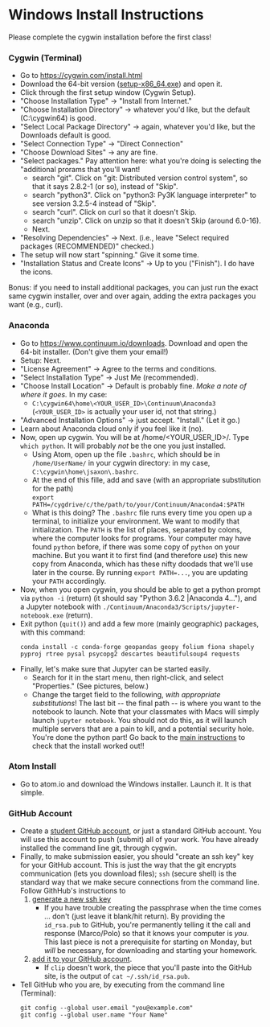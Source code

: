 # Windows Install Instructions

Please complete the cygwin installation before the first class!

### Cygwin (Terminal)

* Go to https://cygwin.com/install.html
* Download the 64-bit version ([setup-x86_64.exe](https://cygwin.com/setup-x86_64.exe)) and open it.
* Click through the first setup window (Cygwin Setup).
* "Choose Installation Type" → "Install from Internet."
* "Choose Installation Directory" → whatever you'd like, but the default (C:\cygwin64) is good.
* "Select Local Package Directory" → again, whatever you'd like, but the Downloads default  is good.
* "Select Connection Type" → "Direct Connection"
* "Choose Download Sites" → any are fine.
* "Select packages."  Pay attention here: what you're doing is selecting the "additional prorams that you'll want!
   * search "git".  Click on "git: Distributed version control system", so that it says 2.8.2-1 (or so), instead of "Skip".
   * search "python3".  Click on "python3: Py3K language interpreter" to see version 3.2.5-4 instead of "Skip".
   * search "curl".  Click on curl so that it doesn't Skip.
   * search "unzip".  Click on unzip so that it doesn't Skip (around 6.0-16).
   * Next.
* "Resolving Dependencies" → Next.  (i.e., leave "Select required packages (RECOMMENDED)" checked.)
* The setup will now start "spinning."  Give it some time.
* "Installation Status and Create Icons" → Up to you ("Finish").  I do have the icons.

Bonus: if you need to install additional packages, you can just run the exact same cygwin installer, over and over again, adding the extra packages you want (e.g., curl).

### Anaconda
* Go to https://www.continuum.io/downloads.  Download and open the 64-bit installer.  (Don't give them your email!)
* Setup: Next.
* "License Agreement" → Agree to the terms and conditions.
* "Select Installation Type" → Just Me (recommended).
* "Choose Install Location" → Default is probably fine.  *Make a note of where it goes.*  In my case:
   * `C:\cygwin64\home\<YOUR_USER_ID>\Continuum\Anaconda3`  (`<YOUR_USER_ID>` is actually your user id, not that string.)
* "Advanced Installation Options" → just accept. "Install."  (Let it go.)
* Learn about Anaconda cloud only if you feel like it (no).
* Now, open up cygwin.  You will be at /home/\<YOUR_USER_ID\>/.  Type `which python`.  It will probably _not_ be the one you just installed.
   * Using Atom, open up the file `.bashrc`, which should be in `/home/UserName/` in your cygwin directory: in my case, `C:\cygwin\home\jsaxon\.bashrc`.
   * At the end of this fille, add and save (with an appropriate substitution for the path)</br>
      `export PATH=/cygdrive/c/the/path/to/your/Continuum/Anaconda4:$PATH`
   * What is this doing?  The `.bashrc` file runs every time you open up a terminal, to initialize your environment.  We want to modify that initialization.  The `PATH` is the list of places, separated by colons, where the computer looks for programs.  Your computer may have found `python` before, if there was some copy of `python` on your machine.  But you want it to first find (and therefore _use_) this new copy from Anaconda, which has these nifty doodads that we'll use later in the course.  By running `export PATH=...`, you are updating your `PATH` accordingly.  
* Now, when you open cygwin, you should be able to get a python prompt via `python -i` (return) (it should say "Python 3.6.2 |Anaconda 4..."), and a Jupyter notebook with `./Continuum/Anaconda3/Scripts/jupyter-notebook.exe` (return).
* Exit python (`quit()`) and add a few more (mainly geographic) packages, with this command:
  ```
  conda install -c conda-forge geopandas geopy folium fiona shapely pyproj rtree pysal psycopg2 descartes beautifulsoup4 requests
  ```
* Finally, let's make sure that Jupyter can be started easily.
  * Search for it in the start menu, then right-click, and select "Properties."  (See pictures, below.)
  * Change the target field to the following, _with appropriate substitutions_!  The last bit -- the final path -- is where you want to the notebook to launch.  Note that your classmates with Macs will simply launch `jupyter notebook`.  You should not do this, as it will launch multiple servers that are a pain to kill, and a potential security hole.
You're done the python part!  Go back to the [main instructions](README.md) to check that the install worked out!!

### Atom Install
* Go to atom.io and download the Windows installer.  Launch it.  It is that simple.

### GitHub Account
* Create a [student GitHub account](https://education.github.com/pack), or just a standard GitHub account.  You will use this account to push (submit) all of your work.
  You have already installed the command line git, through cygwin.
* Finally, to make submission easier, you should "create an ssh key" key for your GitHub account.
  This is just the way that the git encrypts communication (lets you download files);
    `ssh` (secure shell) is the standard way that we make secure connections from the command line.
  Follow GithHub's instructions to 
   1. [generate a new ssh key](https://help.github.com/articles/generating-a-new-ssh-key-and-adding-it-to-the-ssh-agent/#platform-windows)
      * If you have trouble creating the passphrase when the time comes ... don't (just leave it blank/hit return).  By providing the `id_rsa.pub` to GitHub, you're permanently telling it the call and response (Marco/Polo) so that it knows your computer is _you_.  This last piece is not a prerequisite for starting on Monday, but _will_ be necessary, for downloading and starting your homework.
   2. [add it to your GitHub account](https://help.github.com/articles/adding-a-new-ssh-key-to-your-github-account/#platform-windows).
      * If `clip` doesn't work, the piece that you'll paste into the GitHub site, is the output of `cat ~/.ssh/id_rsa.pub`.
* Tell GitHub who you are, by executing from the command line (Terminal):
  ```
  git config --global user.email "you@example.com"
  git config --global user.name "Your Name"
  ```

